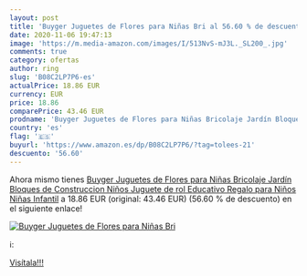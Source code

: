 ```yaml
---
layout: post
title: 'Buyger Juguetes de Flores para Niñas Bri al 56.60 % de descuento'
date: 2020-11-06 19:47:13
image: 'https://m.media-amazon.com/images/I/513NvS-mJ3L._SL200_.jpg'
comments: true
category: ofertas
author: ring
slug: 'B08C2LP7P6-es'
actualPrice: 18.86 EUR
currency: EUR
price: 18.86
comparePrice: 43.46 EUR
prodname: 'Buyger Juguetes de Flores para Niñas Bricolaje Jardín Bloques de Construccion Niños Juguete de rol Educativo Regalo para Niños Niñas Infantil'
country: 'es'
flag: '🇪🇸'
buyurl: 'https://www.amazon.es/dp/B08C2LP7P6/?tag=tolees-21'
descuento: '56.60'
---
```


Ahora mismo tienes [Buyger Juguetes de Flores para Niñas Bricolaje Jardín Bloques de Construccion Niños Juguete de rol Educativo Regalo para Niños Niñas Infantil](https://www.amazon.es/dp/B08C2LP7P6/?tag=tolees-21) a 18.86 EUR (original: 43.46 EUR) (56.60 %  de descuento) en el siguiente enlace!

[![Buyger Juguetes de Flores para Niñas Bri](https://m.media-amazon.com/images/I/513NvS-mJ3L._SL200_.jpg)](https://www.amazon.es/dp/B08C2LP7P6/?tag=tolees-21)

ℹ️:


[Visítala!!!](https://www.amazon.es/dp/B08C2LP7P6/?tag=tolees-21)
